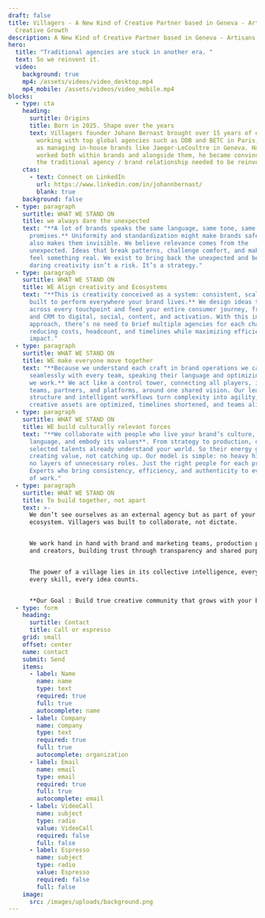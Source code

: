 ```yaml
---
draft: false
title: Villagers - A New Kind of Creative Partner based in Geneva - Artisans of
  Creative Growth
description: A New Kind of Creative Partner based in Geneva - Artisans of Creative Growth
hero:
  title: "Traditional agencies are stuck in another era. "
  text: So we reinvent it.
  video:
    background: true
    mp4: /assets/videos/video_desktop.mp4
    mp4_mobile: /assets/videos/video_mobile.mp4
blocks:
  - type: cta
    heading:
      surtitle: Origins
      title: Born in 2025. Shape over the years
      text: Villagers founder Johann Bernast brought over 15 years of experience
        working with top global agencies such as DDB and BETC in Paris, as well
        as managing in-house brands like Jaeger-LeCoultre in Geneva. Having
        worked both within brands and alongside them, he became convinced that
        the traditional agency / brand relationship needed to be reinvented.
    ctas:
      - text: Connect on LinkedIn
        url: https://www.linkedin.com/in/johannbernast/
        blank: true
    background: false
  - type: paragraph
    surtitle: WHAT WE STAND ON
    title: we always dare the unexpected
    text: "**A lot of brands speaks the same language, same tone, same visuals, same
      promises.** Uniformity and standardization might make brands safe, but it
      also makes them invisible. We believe relevance comes from the
      unexpected. Ideas that break patterns, challenge comfort, and make people
      feel something real. We exist to bring back the unexpected and believe
      daring creativity isn’t a risk. It’s a strategy."
  - type: paragraph
    surtitle: WHAT WE STAND ON
    title: WE Align creativity and Ecosystems
    text: "**This is creativity conceived as a system: consistent, scalable, and
      built to perform everywhere your brand lives.** We design ideas that adapt
      across every touchpoint and feed your entire consumer journey, from retail
      and CRM to digital, social, content, and activation. With this integrated
      approach, there’s no need to brief multiple agencies for each channel —
      reducing costs, headcount, and timelines while maximizing efficiency and
      impact."
  - type: paragraph
    surtitle: WHAT WE STAND ON
    title: WE make everyone move together
    text: "**Because we understand each craft in brand operations we can collaborate
      seamlessly with every team, speaking their language and optimizing the way
      we work.** We act like a control tower, connecting all players, internal
      teams, partners, and platforms, around one shared vision. Our lean
      structure and intelligent workflows turn complexity into agility, ensuring
      creative assets are optimized, timelines shortened, and teams aligned."
  - type: paragraph
    surtitle: WHAT WE STAND ON
    title: WE build culturally relevant forces
    text: "**We collaborate with people who live your brand’s culture, speak its
      language, and embody its values**. From strategy to production, our
      selected talents already understand your world. So their energy goes into
      creating value, not catching up. Our model is simple: no heavy hierarchy,
      no layers of unnecessary roles. Just the right people for each project.
      Experts who bring consistency, efficiency, and authenticity to every piece
      of work."
  - type: paragraph
    surtitle: WHAT WE STAND ON
    title: To build together, not apart
    text: >-
      We don’t see ourselves as an external agency but as part of your
      ecosystem. Villagers was built to collaborate, not dictate.


      We work hand in hand with brand and marketing teams, production partners,
      and creators, building trust through transparency and shared purpose. 


      The power of a village lies in its collective intelligence, every voice,
      every skill, every idea counts.


      **Our Goal : Build true creative community that grows with your brand.**
  - type: form
    heading:
      surtitle: Contact
      title: Call or espresso
    grid: small
    offset: center
    name: contact
    submit: Send
    items:
      - label: Name
        name: name
        type: text
        required: true
        full: true
        autocomplete: name
      - label: Company
        name: company
        type: text
        required: true
        full: true
        autocomplete: organization
      - label: Email
        name: email
        type: email
        required: true
        full: true
        autocomplete: email
      - label: VideoCall
        name: subject
        type: radio
        value: VideoCall
        required: false
        full: false
      - label: Espresso
        name: subject
        type: radio
        value: Espresso
        required: false
        full: false
    image:
      src: /images/uploads/background.png
---
```

